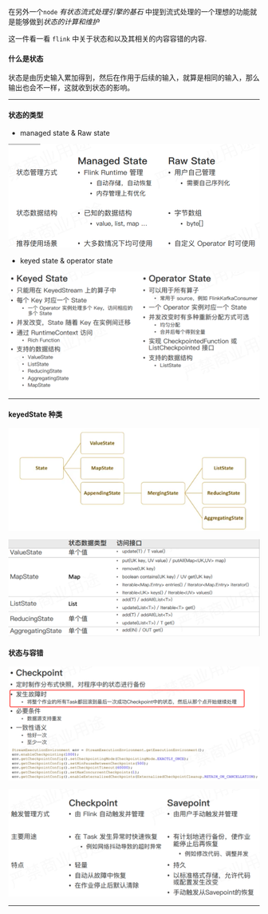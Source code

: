 在另外一个`node`  *有状态流式处理引擎的基石* 中提到流式处理的一个理想的功能就是能够做到*状态的计算和维护*

这一件看一看 `flink` 中关于状态和以及其相关的内容容错的内容.



#### 什么是状态

状态是由历史输入累加得到，然后在作用于后续的输入，就算是相同的输入，那么输出也会不一样，这就收到状态的影响。

---

#### 状态的类型

* managed state & Raw state

![a](./pics/state_24.png)

* keyed state & operator state

![a](./pics/state_25.png)

---

#### keyedState 种类

![a](./pics/state_26.png)

![a](./pics/state_27.png)



#### 状态与容错

![a](./pics/state_28.png)

![a](./pics/state_29.png)

---

